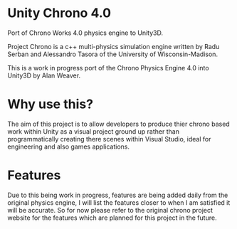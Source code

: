 # Unity Chrono 4.0
Port of Chrono Works 4.0 physics engine to Unity3D.

Project Chrono is a c++ multi-physics simulation engine written by Radu Serban and Alessandro Tasora of the University of Wisconsin-Madison.

This is a work in progress port of the Chrono Physics Engine 4.0 into Unity3D by Alan Weaver.

# Why use this?
The aim of this project is to allow developers to produce thier chrono based work within Unity as a visual project ground up rather than 
programmatically creating there scenes within Visual Studio, ideal for engineering and also games applications.

# Features
Due to this being work in progress, features are being added daily from the original physics engine, I will list the features closer to
when I am satisfied it will be accurate.  So for now please refer to the original chrono project website for the features which are planned
for this project in the future.
